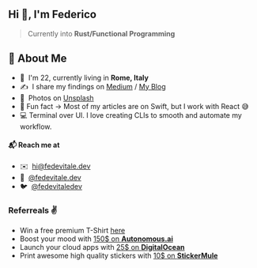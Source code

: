 ## Hi 👋, I'm Federico
> Currently into **Rust/Functional Programming** 

## 👾 About Me
- 👋 &nbsp;I'm 22, currently living in **Rome, Italy**
- ✍️ &nbsp;I share my findings on [Medium](https://medium.com/@fede.vitale) / [My Blog](https://blog.fedevitale.dev)
- 📸  &nbsp;Photos on [Unsplash](https://unsplash.com/@fedevitale)
- 🤡 Fun fact -> Most of my articles are on Swift, but I work with React 😅
- 💻 Terminal over UI. I love creating CLIs to smooth and automate my workflow.

#### 📬 Reach me at
- ✉️ &nbsp;[hi@fedevitale.dev](mailto:hi@fedevitale.dev) <br/>
- 📱 &nbsp;[@fedevitale.dev](https://instagram.com/fedevitale.dev/) <br/>
- 🐦 &nbsp;[@fedevitaledev](https://twitter.com/fedevitaledev/) <br/>

### Referreals ✌️
- Win a free premium T-Shirt [here](https://api.daily.dev/get?r=fedevitaledev)
- Boost your mood with [150$ on **Autonomous.ai**](https://bit.ly/3iFXdcn) <br />
- Launch your cloud apps with [25$ on **DigitalOcean**](https://m.do.co/c/f88cef1a6e56) <br/>
- Print awesome high quality stickers with [10$ on **StickerMule**](https://www.stickermule.com/it/unlock?ref_id=6392580701&utm_medium=link&utm_source=invite)
<!-- - [Get 10$ on **Notion**](https://www.notion.so/?r=a343a2c1fbd9490c85dd67fe7576debc) <br/> -->
